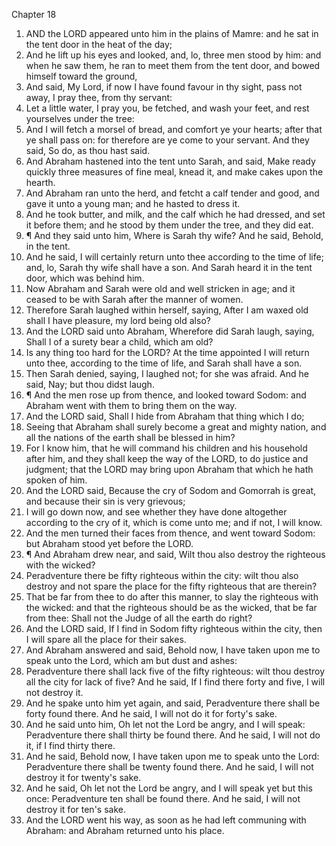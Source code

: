 

Chapter 18

1. AND the LORD appeared unto him in the plains of Mamre: and he sat in the tent door in the heat of the day;
2. And he lift up his eyes and looked, and, lo, three men stood by him: and when he saw them, he ran to meet them from the tent door, and bowed himself toward the ground,
3. And said, My Lord, if now I have found favour in thy sight, pass not away, I pray thee, from thy servant:
4. Let a little water, I pray you, be fetched, and wash your feet, and rest yourselves under the tree:
5. And I will fetch a morsel of bread, and comfort ye your hearts; after that ye shall pass on: for therefore are ye come to your servant.  And they said, So do, as thou hast said.
6. And Abraham hastened into the tent unto Sarah, and said, Make ready quickly three measures of fine meal, knead it, and make cakes upon the hearth.
7. And Abraham ran unto the herd, and fetcht a calf tender and good, and gave it unto a young man; and he hasted to dress it.
8. And he took butter, and milk, and the calf which he had dressed, and set it before them; and he stood by them under the tree, and they did eat.
9. ¶ And they said unto him, Where is Sarah thy wife?  And he said, Behold, in the tent.
10. And he said, I will certainly return unto thee according to the time of life; and, lo, Sarah thy wife shall have a son.  And Sarah heard it in the tent door, which was behind him.
11. Now Abraham and Sarah were old and well stricken in age; and it ceased to be with Sarah after the manner of women.
12. Therefore Sarah laughed within herself, saying, After I am waxed old shall I have pleasure, my lord being old also?
13. And the LORD said unto Abraham, Wherefore did Sarah laugh, saying, Shall I of a surety bear a child, which am old?
14. Is any thing too hard for the LORD?  At the time appointed I will return unto thee, according to the time of life, and Sarah shall have a son.
15. Then Sarah denied, saying, I laughed not; for she was afraid.  And he said, Nay; but thou didst laugh.
16. ¶ And the men rose up from thence, and looked toward Sodom: and Abraham went with them to bring them on the way.
17. And the LORD said, Shall I hide from Abraham that thing which I do;
18. Seeing that Abraham shall surely become a great and mighty nation, and all the nations of the earth shall be blessed in him?
19. For I know him, that he will command his children and his household after him, and they shall keep the way of the LORD, to do justice and judgment; that the LORD may bring upon Abraham that which he hath spoken of him.
20. And the LORD said, Because the cry of Sodom and Gomorrah is great, and because their sin is very grievous;
21. I will go down now, and see whether they have done altogether according to the cry of it, which is come unto me; and if not, I will know.
22. And the men turned their faces from thence, and went toward Sodom: but Abraham stood yet before the LORD.
23. ¶ And Abraham drew near, and said, Wilt thou also destroy the righteous with the wicked?
24. Peradventure there be fifty righteous within the city: wilt thou also destroy and not spare the place for the fifty righteous that are therein?
25. That be far from thee to do after this manner, to slay the righteous with the wicked: and that the righteous should be as the wicked, that be far from thee: Shall not the Judge of all the earth do right?
26. And the LORD said, If I find in Sodom fifty righteous within the city, then I will spare all the place for their sakes.
27. And Abraham answered and said, Behold now, I have taken upon me to speak unto the Lord, which am but dust and ashes:
28. Peradventure there shall lack five of the fifty righteous: wilt thou destroy all the city for lack of five?  And he said, If I find there forty and five, I will not destroy it.
29. And he spake unto him yet again, and said, Peradventure there shall be forty found there.  And he said, I will not do it for forty's sake.
30. And he said unto him, Oh let not the Lord be angry, and I will speak: Peradventure there shall thirty be found there.  And he said, I will not do it, if I find thirty there.
31. And he said, Behold now, I have taken upon me to speak unto the Lord: Peradventure there shall be twenty found there.  And he said, I will not destroy it for twenty's sake.
32. And he said, Oh let not the Lord be angry, and I will speak yet but this once: Peradventure ten shall be found there.  And he said, I will not destroy it for ten's sake.
33. And the LORD went his way, as soon as he had left communing with Abraham: and Abraham returned unto his place.
